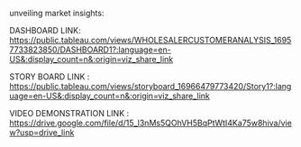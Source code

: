 unveiling market insights:

DASHBOARD  LINK: https://public.tableau.com/views/WHOLESALERCUSTOMERANALYSIS_16957733823850/DASHBOARD1?:language=en-US&:display_count=n&:origin=viz_share_link 

STORY BOARD LINK : https://public.tableau.com/views/storyboard_16966479773420/Story1?:language=en-US&:display_count=n&:origin=viz_share_link

VIDEO DEMONSTRATION LINK : https://drive.google.com/file/d/15_l3nMs5QOhVH5BqPtWtI4Ka75w8hiva/view?usp=drive_link
